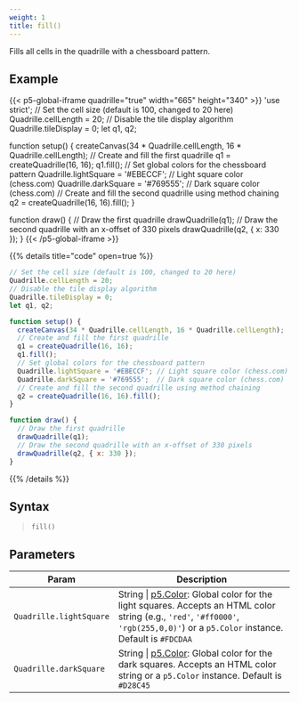 ```yaml
---
weight: 1  
title: fill()  
---
```


Fills all cells in the quadrille with a chessboard pattern.

## Example

{{< p5-global-iframe quadrille="true" width="665" height="340" >}}
'use strict';
// Set the cell size (default is 100, changed to 20 here)
Quadrille.cellLength = 20;
// Disable the tile display algorithm
Quadrille.tileDisplay = 0;
let q1, q2;

function setup() {
  createCanvas(34 * Quadrille.cellLength, 16 * Quadrille.cellLength);
  // Create and fill the first quadrille
  q1 = createQuadrille(16, 16);
  q1.fill();
  // Set global colors for the chessboard pattern
  Quadrille.lightSquare = '#EBECCF'; // Light square color (chess.com)
  Quadrille.darkSquare = '#769555';  // Dark square color (chess.com)
  // Create and fill the second quadrille using method chaining
  q2 = createQuadrille(16, 16).fill();
}

function draw() {
  // Draw the first quadrille
  drawQuadrille(q1);
  // Draw the second quadrille with an x-offset of 330 pixels
  drawQuadrille(q2, { x: 330 });
}
{{< /p5-global-iframe >}}

{{% details title="code" open=true %}}
```js
// Set the cell size (default is 100, changed to 20 here)
Quadrille.cellLength = 20;
// Disable the tile display algorithm
Quadrille.tileDisplay = 0;
let q1, q2;

function setup() {
  createCanvas(34 * Quadrille.cellLength, 16 * Quadrille.cellLength);
  // Create and fill the first quadrille
  q1 = createQuadrille(16, 16);
  q1.fill();
  // Set global colors for the chessboard pattern
  Quadrille.lightSquare = '#EBECCF'; // Light square color (chess.com)
  Quadrille.darkSquare = '#769555';  // Dark square color (chess.com)
  // Create and fill the second quadrille using method chaining
  q2 = createQuadrille(16, 16).fill();
}

function draw() {
  // Draw the first quadrille
  drawQuadrille(q1);
  // Draw the second quadrille with an x-offset of 330 pixels
  drawQuadrille(q2, { x: 330 });
}
```
{{% /details %}}

## Syntax

> `fill()`

## Parameters

| Param                 | Description                                                                                             |
|-----------------------|---------------------------------------------------------------------------------------------------------|
| `Quadrille.lightSquare` | String \| [p5.Color](https://p5js.org/reference/#/p5.Color): Global color for the light squares. Accepts an HTML color string (e.g., `'red'`, `'#ff0000'`, `'rgb(255,0,0)'`) or a `p5.Color` instance. Default is `#FDCDAA` |
| `Quadrille.darkSquare`  | String \| [p5.Color](https://p5js.org/reference/#/p5.Color): Global color for the dark squares. Accepts an HTML color string or a `p5.Color` instance. Default is `#D28C45` |